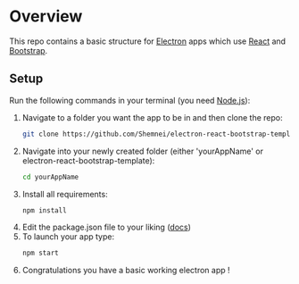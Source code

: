 # Overview
This repo contains a basic structure for [Electron](https://electron.atom.io/) apps which use [React](https://facebook.github.io/react/) and [Bootstrap](http://getbootstrap.com/).

## Setup
Run the following commands in your terminal (you need [Node.js](https://nodejs.org/en/)):

1. Navigate to a folder you want the app to be in and then clone the repo:  
    ```sh
    git clone https://github.com/Shemnei/electron-react-bootstrap-template yourAppName
    ```
2. Navigate into your newly created folder (either 'yourAppName' or electron-react-bootstrap-template):  
    ```sh
    cd yourAppName
    ```
3. Install all requirements:  
    ```sh
    npm install
    ```
4. Edit the package.json file to your liking ([docs](https://docs.npmjs.com/files/package.json))  
5. To launch your app type:  
    ```sh
    npm start
    ```
6. Congratulations you have a basic working electron app !